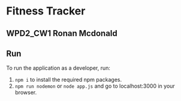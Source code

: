 # Fitness Tracker
## WPD2_CW1 Ronan Mcdonald

## Run
To run the application as a developer, run:
1. `npm i` to install the required npm packages.
2. `npm run nodemon` or `node app.js` and go to localhost:3000 in your browser.